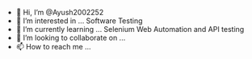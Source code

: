 - 👋 Hi, I’m @Ayush2002252
- 👀 I’m interested in ... Software Testing
- 🌱 I’m currently learning ... Selenium Web Automation and API testing
- 💞️ I’m looking to collaborate on ...                                        
- 📫 How to reach me ...

<!---
Ayush2002252/Ayush2002252 is a ✨ special ✨ repository because its `README.md` (this file) appears on your GitHub profile.
You can click the Preview link to take a look at your changes.
--->
